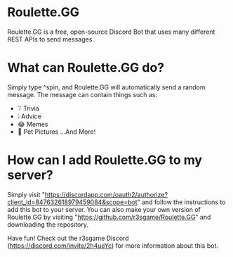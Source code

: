 # Roulette.GG
Roulette.GG is a free, open-source Discord Bot that uses many different REST APIs to send messages.

# What can Roulette.GG do?
Simply type ^spin, and Roulette.GG will automatically send a random message. The message can contain things such as:
- ❔ Trivia
- ❕ Advice
- 😂 Memes
- 🐶 Pet Pictures
...And More!

# How can I add Roulette.GG to my server?
Simply visit "https://discordapp.com/oauth2/authorize?client_id=847632618979459084&scope=bot" and follow the instructions to add this bot to your server.
You can also make your own version of Roulette.GG by visiting "https://github.com/r3sgame/Roulette.GG" and downloading the repository.

Have fun!
Check out the r3sgame Discord (https://discord.com/invite/2h4ueYc) for more information about this bot.
